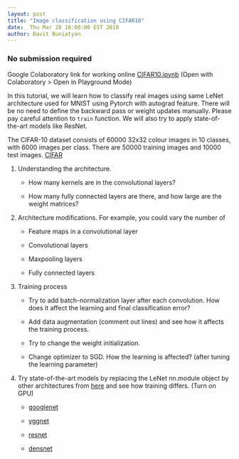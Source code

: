 ```yaml
---
layout: post
title: "Image classification using CIFAR10"
date:  Thu Mar 28 16:00:00 EST 2018
author: Davit Buniatyan
---
```


### No submission required
Google Colaboratory link for working online [CIFAR10.ipynb](https://drive.google.com/file/d/1-fa0pYHhg-FKiWPWAGx03HO5k0Uq-0QQ/view?usp=sharing) (Open with Colaboratory > Open in Playground Mode)

In this tutorial, we will learn how to classify real images using same LeNet architecture used for MNIST using Pytorch with autograd feature. There will be no need to define the backward pass or weight updates manually. Please pay careful attention to `train` function. We will also try to apply state-of-the-art models like ResNet.

The CIFAR-10 dataset consists of 60000 32x32 colour images in 10 classes, with 6000 images per class. There are 50000 training images and 10000 test images. [CIFAR](https://www.cs.toronto.edu/~kriz/cifar.html)   

1. Understanding the architecture.

   - How many kernels are in the convolutional layers?

   - How many fully connected layers are there, and how large are the weight matrices?

2. Architecture modifications. For example, you could vary the number of

   - Feature maps in a convolutional layer

   - Convolutional layers

   - Maxpooling layers

   - Fully connected layers

3. Training process

   - Try to add batch-normalization layer after each convolution. How does it affect the learning and final classification error?

   - Add data augmentation (comment out lines) and see how it affects the training process.

   - Try to change the weight initialization.

   - Change optimizer to SGD. How the learning is affected? (after tuning the learning parameter)

4. Try state-of-the-art models by replacing the LeNet nn.module object  by other architectures from [here](https://github.com/kuangliu/pytorch-cifar/tree/master/models) and see how training differs. (Turn on GPU)

   - [googlenet](https://www.cs.unc.edu/~wliu/papers/GoogLeNet.pdf)

   - [vggnet](https://arxiv.org/pdf/1409.1556.pdf)

   - [resnet](https://arxiv.org/pdf/1512.03385.pdf)

   - [densnet](https://arxiv.org/pdf/1608.06993.pdf)
